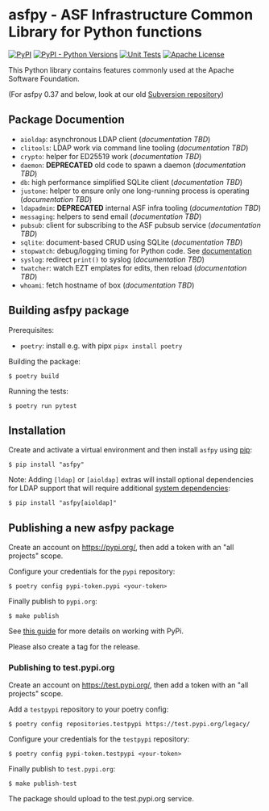 # asfpy - ASF Infrastructure Common Library for Python functions
<a href="https://pypi.org/project/asfpy"><img alt="PyPI" src="https://img.shields.io/pypi/v/asfpy.svg?color=blue&maxAge=600" /></a>
<a href="https://pypi.org/project/asfpy"><img alt="PyPI - Python Versions" src="https://img.shields.io/pypi/pyversions/asfpy.svg?maxAge=600" /></a>
<a href="https://github.com/apache/infrastructure-asfpy/actions/workflows/unittest.yml?query=branch%3Amain"><img alt="Unit Tests" src="https://github.com/apache/infrastructure-asfpy/actions/workflows/unittest.yml/badge.svg?branch=main" /></a>
<a href="https://github.com/apache/infrastructure-asfpy/blob/main/LICENSE"><img alt="Apache License" src="https://img.shields.io/github/license/apache/infrastructure-asfpy" /></a>

This Python library contains features commonly used at the Apache Software Foundation.

(For asfpy 0.37 and below, look at our old [Subversion repository](https://svn.apache.org/repos/infra/infrastructure/trunk/projects/asfpy/))

## Package Documention
- `aioldap`: asynchronous LDAP client (_documentation TBD_)
- `clitools`: LDAP work via command line tooling (_documentation TBD_)
- `crypto`: helper for ED25519 work (_documentation TBD_)
- `daemon`: **DEPRECATED** old code to spawn a daemon (_documentation TBD_)
- `db`: high performance simplified SQLite client (_documentation TBD_)
- `justone`: helper to ensure only one long-running process is operating (_documentation TBD_)
- `ldapadmin`: **DEPRECATED** internal ASF infra tooling (_documentation TBD_)
- `messaging`: helpers to send email (_documentation TBD_)
- `pubsub`: client for subscribing to the ASF pubsub service (_documentation TBD_)
- `sqlite`: document-based CRUD using SQLite (_documentation TBD_)
- `stopwatch`: debug/logging timing for Python code. See [documentation](stopwatch.md)
- `syslog`: redirect `print()` to syslog (_documentation TBD_)
- `twatcher`: watch EZT emplates for edits, then reload (_documentation TBD_)
- `whoami`: fetch hostname of box (_documentation TBD_)

## Building asfpy package

Prerequisites:

- `poetry`: install e.g. with pipx `pipx install poetry`

Building the package:

```console
$ poetry build
```

Running the tests:

```console
$ poetry run pytest
```

## Installation

Create and activate a virtual environment and then install `asfpy` using [pip](https://pip.pypa.io):

```console
$ pip install "asfpy"
```

Note: Adding `[ldap]` or `[aioldap]` extras will install optional dependencies for LDAP support that will 
require additional [system dependencies](https://github.com/noirello/bonsai?tab=readme-ov-file#requirements-for-building):

```console
$ pip install "asfpy[aioldap]"
```

## Publishing a new asfpy package

Create an account on https://pypi.org/, then add a token with an "all projects" scope.

Configure your credentials for the `pypi` repository:

```console
$ poetry config pypi-token.pypi <your-token>
```

Finally publish to `pypi.org`:

```console
$ make publish
```

See [this guide](https://realpython.com/pypi-publish-python-package/#publish-your-package-to-pypi) for more details on working with PyPi.

Please also create a tag for the release.

### Publishing to test.pypi.org

Create an account on https://test.pypi.org/, then add a token with an
"all projects" scope.

Add a `testpypi` repository to your poetry config:

```console
$ poetry config repositories.testpypi https://test.pypi.org/legacy/
```

Configure your credentials for the `testpypi` repository:

```console
$ poetry config pypi-token.testpypi <your-token>
```

Finally publish to `test.pypi.org`:

```console
$ make publish-test
```

The package should upload to the test.pypi.org service.
